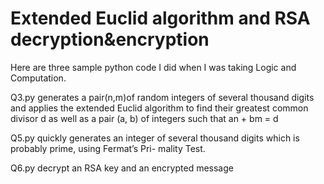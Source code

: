 # Extended Euclid algorithm and RSA decryption&encryption

Here are three sample python code I did when I was taking Logic and Computation.

Q3.py generates a pair(n,m)of random integers of several thousand digits and applies the extended Euclid algorithm to find their greatest common divisor d as well as a pair (a, b) of integers such that an + bm = d

Q5.py quickly generates an integer of several thousand digits which is probably prime, using Fermat’s Pri- mality Test.

Q6.py decrypt an RSA key and an encrypted message
